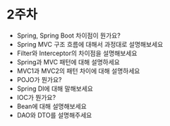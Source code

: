 # 2주차

- Spring, Spring Boot 차이점이 뭔가요?
- Spring MVC 구조 흐름에 대해서 과정대로 설명해보세요
- Filter와 Interceptor의 차이점을 설명해보세요
- Spring과 MVC 패턴에 대해 설명하세요
- MVC1과 MVC2의 패턴 차이에 대해 설명하세요
- POJO가 뭔가요?
- Spring DI에 대해 말해보세요
- IOC가 뭔가요?
- Bean에 대해 설명해보세요
- DAO와 DTO를 설명해주세요
